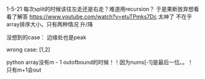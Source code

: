 1-5-21
每次split的时候该往左走还是右走？难道用recursion？
于是果断放弃想看看了解答 https://www.youtube.com/watch?v=etuTPmks7Dc  太神了
不在乎array排序大小。只有两种情况 升/降

没想到的case：
边缘处也是peak

wrong case: [1,2]

python array没有m - 1 outofbound的时候！！因为nums[-1]是最后一位。。！
只有m+1会out


